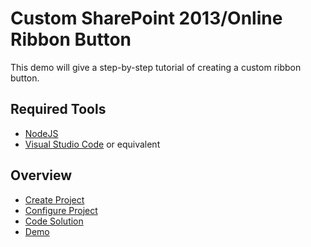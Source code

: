 # Custom SharePoint 2013/Online Ribbon Button

This demo will give a step-by-step tutorial of creating a custom ribbon button.

## Required Tools

- [NodeJS](https://nodejs.org/en/)
- [Visual Studio Code](https://code.visualstudio.com/) or equivalent

## Overview

- [Create Project](/gunjandatta/sp-ribbonBtn/wiki/Step-1)
- [Configure Project](wiki/Step-2)
- [Code Solution](wiki/Step-3)
- [Demo](wiki/Step-4)